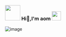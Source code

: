 ### <img src="https://media.giphy.com/media/VgCDAzcKvsR6OM0uWg/giphy.gif" width="50"> Hi👋,I'm aom <img src="https://media.giphy.com/media/WUlplcMpOCEmTGBtBW/giphy.gif" width="30">

![image](https://github.com/saadeghi/saadeghi/blob/master/dino.gif)
